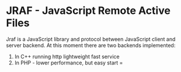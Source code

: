 # JRAF - JavaScript Remote Active Files

Jraf is a JavaScript library and protocol between JavaScript client
and server backend. At this moment there are two backends implemented:
1. In C++ running http lightweight fast service
2. In PHP - lower performance, but easy start
=


